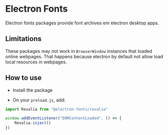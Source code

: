 # Electron Fonts

Electron fonts packages provide font archives em electron desktop apps.

## Limitations

These packages may not work in `BrowserWindow` instances that loaded online webpages. That happens because electron by default not allow load local resources in webpages.

## How to use

* Install the package

* On your `preload.js`, add:

```ts
import Revalia from "@electron-fonts/revalia"

window.addEventListener("DOMContentLoaded", () => {
    Revalia.inject()
})
```